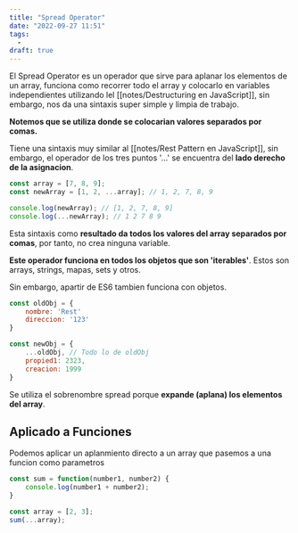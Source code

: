 ```yaml
---
title: "Spread Operator"
date: "2022-09-27 11:51"
tags: 
  - 
draft: true
---
```

El Spread Operator es un operador que sirve para aplanar los elementos de un array, funciona como recorrer todo el array y colocarlo en variables independientes utilizando lel [[notes/Destructuring en JavaScript]], sin embargo, nos da una sintaxis super simple y limpia de trabajo.

**Notemos que se utiliza donde se colocarian valores separados por comas.**

Tiene una sintaxis muy similar al [[notes/Rest Pattern en JavaScript]], sin embargo, el operador de los tres puntos '...' se encuentra del **lado derecho de la asignacion**.

```JavaScript
const array = [7, 8, 9];
const newArray = [1, 2, ...array]; // 1, 2, 7, 8, 9

console.log(newArray); // [1, 2, 7, 8, 9]
console.log(...newArray); // 1 2 7 8 9
```
Esta sintaxis como **resultado da todos los valores del array separados por comas**, por tanto, no crea ninguna variable.

**Este operador funciona en todos los objetos que son 'iterables'**. Estos son arrays, strings, mapas, sets y otros.

Sin embargo, apartir de ES6 tambien funciona con objetos.

```JavaScript
const oldObj = {
	nombre: 'Rest'
	direccion: '123'
}

const newObj = {
	...oldObj, // Todo lo de oldObj 
	propied1: 2323, 
	creacion: 1999
}
```

Se utiliza el sobrenombre spread porque **expande (aplana) los elementos del array**.

## Aplicado a Funciones
Podemos aplicar un aplanmiento directo a un array que pasemos a una funcion como parametros

```JavaScript
const sum = function(number1, number2) {
	console.log(number1 + number2);
}

const array = [2, 3];
sum(...array);
```